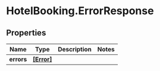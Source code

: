 # HotelBooking.ErrorResponse

## Properties

Name | Type | Description | Notes
------------ | ------------- | ------------- | -------------
**errors** | [**[Error]**](Error.md) |  | 


